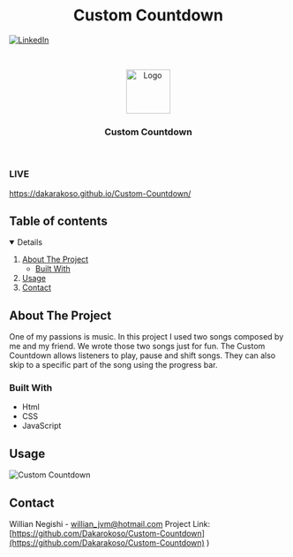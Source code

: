  <h1 align="center">Custom Countdown</h1>

[![LinkedIn][linkedin-shield]][linkedin-url]

<!-- PROJECT LOGO -->
<br />
<p align="center">
    <img src="img/apple-touch-icon.png" alt="Logo" width="80" height="80">
  </a>

  <h3 align="center">Custom Countdown</h3>
<br/>
</p>

### LIVE

https://dakarakoso.github.io/Custom-Countdown/

<!-- TABLE OF CONTENTS -->

## Table of contents

<details open="open">
  <ol>
    <li>
      <a href="#about-the-project">About The Project</a>
      <ul>
        <li><a href="#built-with">Built With</a></li>
      </ul>
    </li>
    <li><a href="#usage">Usage</a></li>
    <li><a href="#contact">Contact</a></li>
  </ol>
</details>

<!-- ABOUT THE PROJECT -->

## About The Project

One of my passions is music. In this project I used two songs composed by me and my friend. We wrote those two songs just for fun. The Custom Countdown allows listeners to play, pause and shift songs. They can also skip to a specific part of the song using the progress bar.

### Built With

- Html
- CSS
- JavaScript

## Usage

![Custom Countdown](https://github.com/Dakarakoso/Custom-Countdown/blob/main/images/usage.gif)

<!-- CONTACT -->

## Contact

Willian Negishi - willian_jvm@hotmail.com
Project Link: [https://github.com/Dakarokoso/Custom-Countdown](https://github.com/Dakarakoso/Custom-Countdown)
)

<!-- MARKDOWN LINKS & IMAGES -->
<!-- https://www.markdownguide.org/basic-syntax/#reference-style-links -->

[linkedin-shield]: https://img.shields.io/badge/-LinkedIn-black.svg?style=for-the-badge&logo=linkedin&colorB=555
[linkedin-url]: https://www.linkedin.com/in/willian-negishi-2829a4172/
